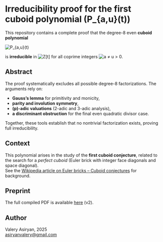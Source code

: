 # Irreducibility proof for the first cuboid polynomial \(P_{a,u}(t)\)
This repository contains a complete proof that the degree-8 even **cuboid polynomial**  
  
![P_{a,u}(t)](https://latex.codecogs.com/svg.latex?P_{a,u}(t)=t^{8}+6(u^{2}-a^{2})t^{6}+(a^{4}-4a^{2}u^{2}+u^{4})t^{4}-6a^{2}u^{2}(u^{2}-a^{2})t^{2}+a^{4}u^{4})
  
is **irreducible** in ![Z[t]](https://latex.codecogs.com/svg.latex?\mathbb{Z}[t]) for all coprime integers ![a ≠ u > 0](https://latex.codecogs.com/svg.latex?a%20\ne%20u%20%3E%200).

## Abstract
The proof systematically excludes all possible degree-8 factorizations. The arguments rely on:

- **Gauss’s lemma** for primitivity and monicity,  
- **parity and involution symmetry**,  
- **\(p\)-adic valuations** (2-adic and 3-adic analysis),  
- **a discriminant obstruction** for the final even quadratic divisor case.  

Together, these tools establish that no nontrivial factorization exists, proving full irreducibility.

## Context
This polynomial arises in the study of the **first cuboid conjecture**, related to the search for a *perfect cuboid* (Euler brick with integer face diagonals and space diagonal).  
See the [Wikipedia article on Euler bricks – Cuboid conjectures](https://en.wikipedia.org/wiki/Euler_brick#Cuboid_conjectures) for background.

## Preprint
The full compiled PDF is available [here](v2/Cuboid_conjecture_1.pdf) (v2).

## Author
Valery Asiryan, 2025  
asiryanvalery@gmail.com
